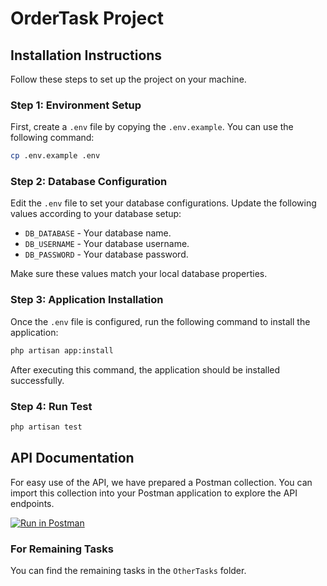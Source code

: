 
# OrderTask Project

## Installation Instructions

Follow these steps to set up the project on your machine.

### Step 1: Environment Setup

First, create a `.env` file by copying the `.env.example`. You can use the following command:

```bash
cp .env.example .env
```

### Step 2: Database Configuration

Edit the `.env` file to set your database configurations. Update the following values according to your database setup:

- `DB_DATABASE` - Your database name.
- `DB_USERNAME` - Your database username.
- `DB_PASSWORD` - Your database password.

Make sure these values match your local database properties.

### Step 3: Application Installation

Once the `.env` file is configured, run the following command to install the application:

```bash
php artisan app:install
```

After executing this command, the application should be installed successfully.


### Step 4: Run Test 

```bash
php artisan test
```




## API Documentation

For easy use of the API, we have prepared a Postman collection. You can import this collection into your Postman application to explore the API endpoints.

[![Run in Postman](https://run.pstmn.io/button.svg)](https://www.postman.com/crimson-astronaut-614147/workspace/order-demo/collection/your-collection-id?action=share&creator=5909341)



### For Remaining Tasks

You can find the remaining tasks in the `OtherTasks` folder.


